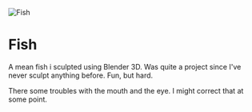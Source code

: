 ![Fish](fish.gif "Fish")
# Fish
A mean fish i sculpted using Blender 3D. Was quite a project since I've never sculpt anything before. Fun, but hard.

There some troubles with the mouth and the eye. I might correct that at some point.
